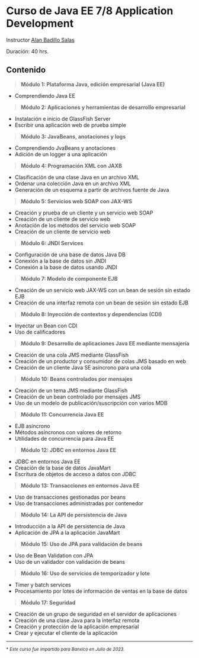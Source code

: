 # Curso de Java EE 7/8 Application Development

Instructor [Alan Badillo Salas](alan@nomadacode.com)

Duración: 40 hrs.

## Contenido

> **Módulo 1: Plataforma Java, edición empresarial (Java EE)**

- Comprendiendo Java EE

> **Módulo 2: Aplicaciones y herramientas de desarrollo empresarial**

- Instalación e inicio de GlassFish Server
- Escribir una aplicación web de prueba simple

> **Módulo 3: JavaBeans, anotaciones y logs**

- Comprendiendo JvaBeans y anotaciones
- Adición de un logger a una aplicación

> **Módulo 4: Programación XML con JAXB**

- Clasificación de una clase Java en un archivo XML
- Ordenar una colección Java en un archivo XML
- Generación de un esquema a partir de archivos fuente de Java

> **Módulo 5: Servicios web SOAP con JAX-WS**

- Creación y prueba de un cliente y un servicio web SOAP
- Creación de un cliente de servicio web
- Anotación de los métodos del servicio web SOAP
- Creación de un cliente de servicio web

> **Módulo 6: JNDI Services**

- Configuración de una base de datos Java DB
- Conexión a la base de datos sin JNDI
- Conexión a la base de datos usando JNDI

> **Módulo 7: Modelo de componente EJB**

- Creación de un servicio web JAX-WS con un bean de sesión sin estado EJB
- Creación de una interfaz remota con un bean de sesión sin estado EJB

> **Módulo 8: Inyección de contextos y dependencias (CDI)**

- Inyectar un Bean con CDI
- Uso de calificadores

> **Módulo 9: Desarrollo de aplicaciones Java EE mediante mensajería**

- Creación de una cola JMS mediante GlassFish
- Creación de un productor y consumidor de colas JMS basado en web
- Creación de un cliente Java SE asíncrono para una cola

> **Módulo 10: Beans controlados por mensajes**

- Creación de un tema JMS mediante GlassFish
- Creación de un bean controlado por mensajes JMS
- Uso de un modelo de publicación/suscripción con varios MDB

> **Módulo 11: Concurrencia Java EE**

- EJB asíncrono
- Métodos asíncronos con valores de retorno
- Utilidades de concurrencia para Java EE

> **Módulo 12: JDBC en entornos Java EE**

- JDBC en entornos Java EE
- Creación de la base de datos JavaMart
- Escritura de objetos de acceso a datos con JDBC

> **Módulo 13: Transacciones en entornos Java EE**

- Uso de transacciones gestionadas por beans
- Uso de transacciones administradas por contenedor

> **Módulo 14: La API de persistencia de Java**

- Introducción a la API de persistencia de Java
- Aplicación de JPA a la aplicación JavaMart

> **Módulo 15: Uso de JPA para validación de beans**

- Uso de Bean Validation con JPA
- Uso de un validador con validación de beans

> **Módulo 16:  Uso de servicios de temporizador y lote**

- Timer y batch services
- Procesamiento por lotes de información de ventas en la base de datos

> **Módulo 17: Seguridad**

- Creación de un grupo de seguridad en el servidor de aplicaciones
- Creación de una clase Java para la interfaz remota
- Creación y protección de la aplicación empresarial
- Crear y ejecutar el cliente de la aplicación

---

<small>* *Este curso fue impartido para Banxico en Julio de 2023.*</small>